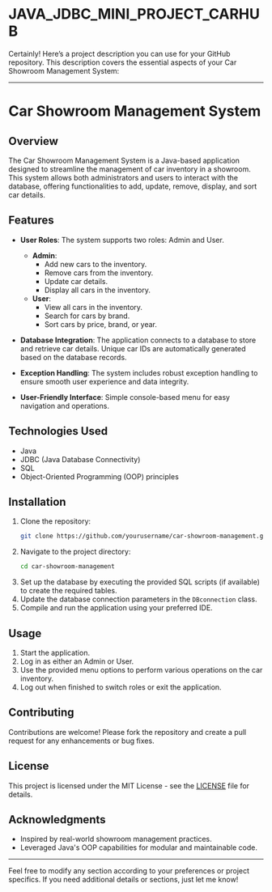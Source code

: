 # JAVA_JDBC_MINI_PROJECT_CARHUB
Certainly! Here’s a project description you can use for your GitHub repository. This description covers the essential aspects of your Car Showroom Management System:

---

# Car Showroom Management System

## Overview
The Car Showroom Management System is a Java-based application designed to streamline the management of car inventory in a showroom. This system allows both administrators and users to interact with the database, offering functionalities to add, update, remove, display, and sort car details.

## Features
- **User Roles**: The system supports two roles: Admin and User.
  - **Admin**:
    - Add new cars to the inventory.
    - Remove cars from the inventory.
    - Update car details.
    - Display all cars in the inventory.
  - **User**:
    - View all cars in the inventory.
    - Search for cars by brand.
    - Sort cars by price, brand, or year.

- **Database Integration**: The application connects to a database to store and retrieve car details. Unique car IDs are automatically generated based on the database records.

- **Exception Handling**: The system includes robust exception handling to ensure smooth user experience and data integrity.

- **User-Friendly Interface**: Simple console-based menu for easy navigation and operations.

## Technologies Used
- Java
- JDBC (Java Database Connectivity)
- SQL
- Object-Oriented Programming (OOP) principles

## Installation
1. Clone the repository:
   ```bash
   git clone https://github.com/yourusername/car-showroom-management.git
   ```
2. Navigate to the project directory:
   ```bash
   cd car-showroom-management
   ```
3. Set up the database by executing the provided SQL scripts (if available) to create the required tables.
4. Update the database connection parameters in the `DBconnection` class.
5. Compile and run the application using your preferred IDE.

## Usage
1. Start the application.
2. Log in as either an Admin or User.
3. Use the provided menu options to perform various operations on the car inventory.
4. Log out when finished to switch roles or exit the application.

## Contributing
Contributions are welcome! Please fork the repository and create a pull request for any enhancements or bug fixes.

## License
This project is licensed under the MIT License - see the [LICENSE](LICENSE) file for details.

## Acknowledgments
- Inspired by real-world showroom management practices.
- Leveraged Java's OOP capabilities for modular and maintainable code.

---

Feel free to modify any section according to your preferences or project specifics. If you need additional details or sections, just let me know!
